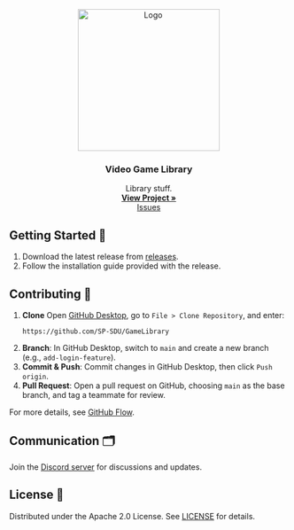 <div align="center">
  <img src="images/GAME.avif" alt="Logo" width="256" height="256">
  <h3 align="center">Video Game Library</h3>
  <p align="center">
    Library stuff.
    <br />
    <a href="https://github.com/SP-SDU/GameLibrary"><strong>View Project »</strong></a>
    <br />
    <a href="https://github.com/SP-SDU/GameLibrary/issues">Issues</a>
  </p>
</div>

## Getting Started 🚀

1. Download the latest release from [releases](https://github.com/SP-SDU/GameLibrary/releases/).
2. Follow the installation guide provided with the release.

## Contributing 🤝

1. **Clone** Open [GitHub Desktop](https://desktop.github.com/), go to `File > Clone Repository`, and enter:
     ```
     https://github.com/SP-SDU/GameLibrary
     ```
2. **Branch**: In GitHub Desktop, switch to `main` and create a new branch (e.g., `add-login-feature`).
3. **Commit & Push**: Commit changes in GitHub Desktop, then click `Push origin`.
4. **Pull Request**: Open a pull request on GitHub, choosing `main` as the base branch, and tag a teammate for review.

For more details, see [GitHub Flow](https://githubflow.github.io/).

## Communication 🗂️

Join the [Discord server](https://discord.gg/YMfsnVVg2X) for discussions and updates.

## License 📝

Distributed under the Apache 2.0 License. See [LICENSE](LICENSE) for details.
